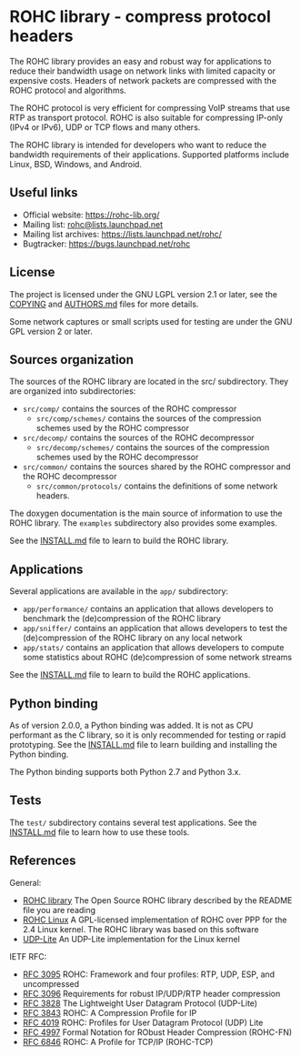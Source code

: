 # ROHC library - compress protocol headers

The ROHC library provides an easy and robust way for applications to reduce
their bandwidth usage on network links with limited capacity or expensive
costs. Headers of network packets are compressed with the ROHC protocol and
algorithms.

The ROHC protocol is very efficient for compressing VoIP streams that use RTP
as transport protocol. ROHC is also suitable for compressing IP-only (IPv4 or
IPv6), UDP or TCP flows and many others.

The ROHC library is intended for developers who want to reduce the bandwidth
requirements of their applications. Supported platforms include Linux, BSD,
Windows, and Android.


## Useful links

* Official website:      https://rohc-lib.org/
* Mailing list:          rohc@lists.launchpad.net
* Mailing list archives: https://lists.launchpad.net/rohc/
* Bugtracker:            https://bugs.launchpad.net/rohc


## License

The project is licensed under the GNU LGPL version 2.1 or later, see the
[COPYING](COPYING) and [AUTHORS.md](AUTHORS.md) files for more details.

Some network captures or small scripts used for testing are under the GNU GPL
version 2 or later.


## Sources organization

The sources of the ROHC library are located in the src/ subdirectory. They are
organized into subdirectories:
* `src/comp/` contains the sources of the ROHC compressor
  * `src/comp/schemes/` contains the sources of the compression schemes used
    by the ROHC compressor
* `src/decomp/` contains the sources of the ROHC decompressor
  * `src/decomp/schemes/` contains the sources of the compression schemes used
    by the ROHC decompressor
* `src/common/` contains the sources shared by the ROHC compressor and the ROHC
  decompressor
  * `src/common/protocols/` contains the definitions of some network headers.

The doxygen documentation is the main source of information to use the ROHC
library. The `examples` subdirectory also provides some examples.

See the [INSTALL.md](INSTALL.md) file to learn to build the ROHC library.


## Applications

Several applications are available in the `app/` subdirectory:
* `app/performance/` contains an application that allows developers to benchmark
  the (de)compression of the ROHC library
* `app/sniffer/` contains an application that allows developers to test the
  (de)compression of the ROHC library on any local network
* `app/stats/` contains an application that allows developers to compute some
  statistics about ROHC (de)compression of some network streams

See the [INSTALL.md](INSTALL.md) file to learn to build the ROHC applications.


## Python binding

As of version 2.0.0, a Python binding was added. It is not as CPU performant as
the C library, so it is only recommended for testing or rapid prototyping. See
the [INSTALL.md](INSTALL.md) file to learn building and installing the Python
binding.

The Python binding supports both Python 2.7 and Python 3.x.


## Tests

The `test/` subdirectory contains several test applications. See the
[INSTALL.md](INSTALL.md) file to learn how to use these tools.


## References

General:
* [ROHC library](https://rohc-lib.org/)
  The Open Source ROHC library described by the README file you are reading
* [ROHC Linux](http://rohc.sourceforge.net/)
  A GPL-licensed implementation of ROHC over PPP for the 2.4 Linux kernel.
  The ROHC library was based on this software
* [UDP-Lite](http://www.erg.abdn.ac.uk/users/gerrit/udp-lite/)
  An UDP-Lite implementation for the Linux kernel

IETF RFC:
* [RFC 3095](https://www.ietf.org/rfc/rfc3095.txt)
  ROHC: Framework and four profiles: RTP, UDP, ESP, and uncompressed
* [RFC 3096](https://www.ietf.org/rfc/rfc3096.txt)
  Requirements for robust IP/UDP/RTP header compression
* [RFC 3828](https://www.ietf.org/rfc/rfc3828.txt)
  The Lightweight User Datagram Protocol (UDP-Lite)
* [RFC 3843](https://www.ietf.org/rfc/rfc3843.txt)
  ROHC: A Compression Profile for IP
* [RFC 4019](https://www.ietf.org/rfc/rfc4019.txt)
  ROHC: Profiles for User Datagram Protocol (UDP) Lite
* [RFC 4997](https://www.ietf.org/rfc/rfc4997.txt)
  Formal Notation for RObust Header Compression (ROHC-FN)
* [RFC 6846](https://www.ietf.org/rfc/rfc6846.txt)
  ROHC: A Profile for TCP/IP (ROHC-TCP)

